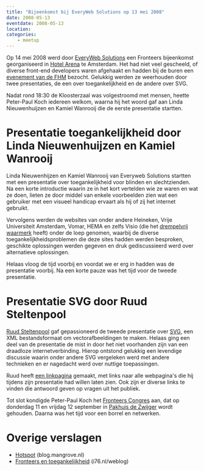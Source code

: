 ```yaml
---
title: "Bijeenkomst bij EveryWeb Solutions op 13 mei 2008"
date: 2008-05-13
eventdate: 2008-05-13
location: 
categories: 
    - meetup
---
```

Op 14 mei 2008 werd door [EveryWeb Solutions](http://everywebsolutions.nl/) een Fronteers bijeenkomst georganiseerd in [Hotel Arena](http://www.hotelarena.nl/) te Amsterdam. Het had niet veel gescheeld, of diverse front-end developers waren afgehaakt en hadden bij de buren een [evenement van de FHM](http://www.fhm100sexiest.nl/) bezocht. Gelukkig werden ze weerhouden door twee presentaties, de een over toegankelijkheid en de andere over SVG.

Nadat rond 18:30 de Kloosterzaal was volgestroomd met mensen, heette Peter-Paul Koch iedereen welkom, waarna hij het woord gaf aan Linda Nieuwenhuijzen en Kamiel Wanrooij die de eerste presentatie startten.

# Presentatie toegankelijkheid door Linda Nieuwenhuijzen en Kamiel Wanrooij

Linda Nieuwenhijzen en Kamiel Wanrooij van Everyweb Solutions startten met een presentatie over toegankelijkheid voor blinden en slechtzienden. Na een korte introductie waarin ze in het kort vertelden wie ze waren en wat ze doen, lieten ze door middel van enkele voorbeelden zien wat een gebruiker met een visueel handicap ervaart als hij of zij het internet gebruikt.

Vervolgens werden de websites van onder andere Heineken, Vrije Universiteit Amsterdam, Vomar, HEMA en zelfs Visio (die het [drempelvrij waarmerk](http://www.drempelvrij.nl/waarmerk) heeft) onder de loep genomen, waarbij de diverse toegankelijkheidsproblemen die deze sites hadden werden besproken, geschikte oplossingen werden gegeven en druk gediscussieerd werd over alternatieve oplossingen.

Helaas vloog de tijd voorbij en voordat we er erg in hadden was de presentatie voorbij. Na een korte pauze was het tijd voor de tweede presentatie.

# Presentatie SVG door Ruud Steltenpool

[Ruud Steltenpool](http://steltenpower.com/) gaf gepassioneerd de tweede presentatie over [SVG](http://www.w3.org/Graphics/SVG/), een XML bestandsformaat om vectorafbeeldingen te maken. Helaas ging een deel van de presentatie de mist in door het niet voorhanden zijn van een draadloze internetverbinding. Hierop ontstond gelukkig een levendige discussie waarin onder andere SVG vergeleken werd met andere technieken en er nagedacht werd over nuttige toepassingen.

Ruud heeft [een linkpagina](http://steltenpower.com/FronteersMeetSVG.html) gemaakt, met links naar alle webpagina's die hij tijdens zijn presentatie had willen laten zien. Ook zijn er diverse links te vinden die antwoord geven op vragen uit het publiek.

Tot slot kondigde Peter-Paul Koch het [Fronteers Congres](/bijeenkomsten) aan, dat op donderdag 11 en vrijdag 12 september in [Pakhuis de Zwijger](http://www.dezwijger.nl/) wordt gehouden. Daarna was het tijd voor een borrel en netwerken.

# Overige verslagen

* [Hotspot](http://blog.mangrove.nl/index.php?pageID=3434&messageID=308) (blog.mangrove.nl)
* [Fronteers en toegankelijkheid](http://www.i76.nl/weblog/fronteers-en-toegankelijkheid) (i76.nl/weblog)